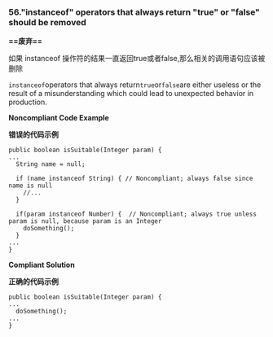### 56."instanceof" operators that always return "true" or "false" should be removed

**==废弃==**

如果 instanceof 操作符的结果一直返回true或者false,那么相关的调用语句应该被删除

`instanceof`operators that always return`true`or`false`are either useless or the result of a misunderstanding which could lead to unexpected behavior in production.



**Noncompliant Code Example**

**错误的代码示例**

```
public boolean isSuitable(Integer param) {
...
  String name = null;

  if (name instanceof String) { // Noncompliant; always false since name is null
    //...
  }

  if(param instanceof Number) {  // Noncompliant; always true unless param is null, because param is an Integer
    doSomething();
  }
...
}
```

**Compliant Solution**

**正确的代码示例**


```
public boolean isSuitable(Integer param) {
...
  doSomething();
...
}
```